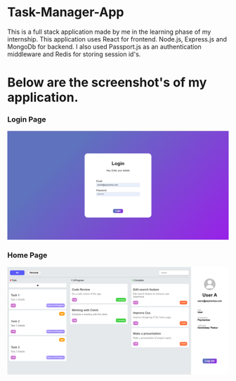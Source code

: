 # Task-Manager-App
This is a full stack application made by me in the learning phase of my internship.
This application uses React for frontend.
Node.js, Express.js and MongoDb for backend.
I also used Passport.js as an authentication middleware and Redis for storing session id's.

# Below are the screenshot's of my application.
<h3>Login Page</h3>
<img src="./project_ss/login_page.png">

<h3>Home Page</h3>
<img src="./project_ss/home_page.png">
